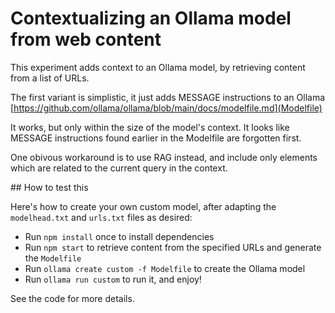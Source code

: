 # Contextualizing an Ollama model from web content

This experiment adds context to an Ollama model, by
retrieving content from a list of URLs.

The first variant is simplistic, it just adds MESSAGE
instructions to an Ollama [https://github.com/ollama/ollama/blob/main/docs/modelfile.md](Modelfile)

It works, but only within the size of the model's context. It looks like MESSAGE instructions found earlier in the Modelfile are forgotten first.

One obivous workaround is to use RAG instead, and include only elements which are
related to the current query in the context.

## How to test this

Here's how to create your own custom model, after adapting
the `modelhead.txt` and `urls.txt` files as desired:

- Run `npm install` once to install dependencies
- Run `npm start` to retrieve content from the specified URLs and generate the `Modelfile`
- Run `ollama create custom -f Modelfile` to create the Ollama model
- Run `ollama run custom` to run it, and enjoy!

See the code for more details.
